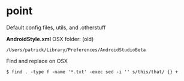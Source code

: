 point
=====

Default config files, utils, and .otherstuff


**AndroidStyle.xml** OSX folder: (old)  

    /Users/patrick/Library/Preferences/AndroidStudioBeta


Find and replace on OSX 

    $ find . -type f -name '*.txt' -exec sed -i '' s/this/that/ {} +
